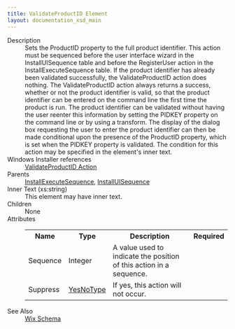 ```yaml
---
title: ValidateProductID Element
layout: documentation_xsd_main
---
```

<dl>
  <dt>Description</dt>
  <dd>Sets the ProductID property to the full product identifier.  This action must be sequenced before the user interface wizard in the InstallUISequence table and before the RegisterUser action in the InstallExecuteSequence table.  If the product identifier has already been validated successfully, the ValidateProductID action does nothing.  The ValidateProductID action always returns a success, whether or not the product identifier is valid, so that the product identifier can be entered on the command line the first time the product is run.  The product identifier can be validated without having the user reenter this information by setting the PIDKEY property on the command line or by using a transform.  The display of the dialog box requesting the user to enter the product identifier can then be made conditional upon the presence of the ProductID property, which is set when the PIDKEY property is validated.  The condition for this action may be specified in the element's inner text.</dd>
  <dt>Windows Installer references</dt>
  <dd>
    <a href="http://msdn.microsoft.com/library/aa372475.aspx" target="_blank">ValidateProductID Action</a>
  </dd>
  <dt>Parents</dt>
  <dd>
    <a href="../wix/installexecutesequence">InstallExecuteSequence</a>, <a href="../wix/installuisequence">InstallUISequence</a></dd>
  <dt>Inner Text (xs:string)</dt>
  <dd>This element may have inner text.</dd>
  <dt>Children</dt>
  <dd>None</dd>
  <dt>Attributes</dt>
  <dd>
    <table cellspacing="0" cellpadding="0" class="schema">
      <tr>
        <th width="15%">Name</th>
        <th width="15%">Type</th>
        <th width="65%">Description</th>
        <th width="15%">Required</th>
      </tr>
      <tr>
        <td>Sequence</td>
        <td>Integer</td>
        <td>A value used to indicate the position of this action in a sequence.</td>
        <td>&nbsp;</td>
      </tr>
      <tr>
        <td>Suppress</td>
        <td><a href="../wix/simple_type_yesnotype">YesNoType</a></td>
        <td>If yes, this action will not occur.</td>
        <td>&nbsp;</td>
      </tr>
    </table>
  </dd>
  <dt>See Also</dt>
  <dd>
    <a href="../wix">Wix Schema</a>
  </dd>
</dl>

